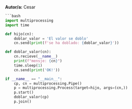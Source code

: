 **Autor/a:** Cesar

```python
```bash
import multiprocessing
import time

def hijo(cn):
    doblar_valor = 'El valor se doblo'
    cn.send(print(f'se ha doblado: {doblar_valor}'))

def doblar_valor(cn):
    cn.recieve(__name__)
    print(f"mensje: {cn}")
    time.sleep(1)
    cn.send(print('OK!'))

if __name__ == "__main__":
    cp, cn = multiprocessing.Pipe()
    p = multiprocessing.Process(target=hijo, args=(cn,))
    p.start()
    doblar_valor(cp)
    p.join()
